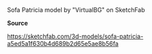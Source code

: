 Sofa Patricia model by "VirtualBG" on SketchFab

**Source**

https://sketchfab.com/3d-models/sofa-patricia-a5ed5a1f630b4d689b2d65e5ae8b56fa
